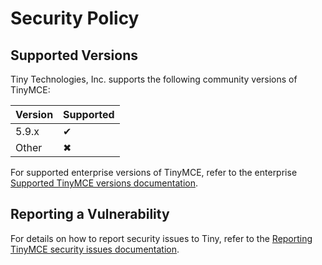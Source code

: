 # Security Policy

## Supported Versions

Tiny Technologies, Inc. supports the following community versions of TinyMCE:

| Version | Supported                      |
| ------- | ------------------------------ |
| 5.9.x   | &#10004;                       |
| Other   | &#10006;                       |

For supported enterprise versions of TinyMCE, refer to the enterprise [Supported TinyMCE versions documentation](https://www.tiny.cloud/docs/enterprise/system-requirements/#supportedtinymceversions).

## Reporting a Vulnerability

For details on how to report security issues to Tiny, refer to the [Reporting TinyMCE security issues documentation](https://www.tiny.cloud/docs/advanced/security/#reportingtinymcesecurityissues).
